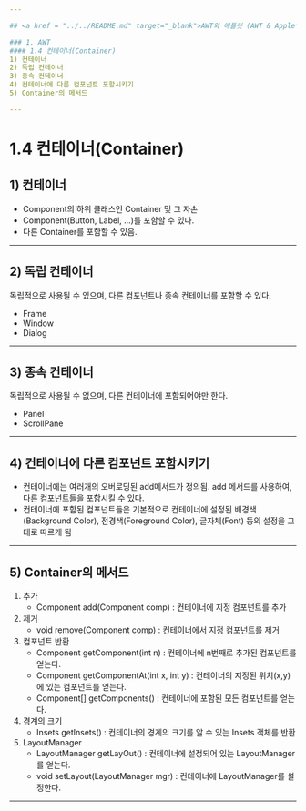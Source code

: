 ```yaml
---

## <a href = "../../README.md" target="_blank">AWT와 애플릿 (AWT & Applet)</a>

### 1. AWT
#### 1.4 컨테이너(Container)
1) 컨테이너
2) 독립 컨테이너
3) 종속 컨테이너
4) 컨테이너에 다른 컴포넌트 포함시키기
5) Container의 메서드

---
```


# 1.4 컨테이너(Container)

## 1) 컨테이너
- Component의 하위 클래스인 Container 및 그 자손
- Component(Button, Label, ...)를 포함할 수 있다.
- 다른 Container를 포함할 수 있음.

---

## 2) 독립 컨테이너
독립적으로 사용될 수 있으며, 다른 컴포넌트나 종속 컨테이너를 포함할 수 있다.
- Frame
- Window
- Dialog

---

## 3) 종속 컨테이너
독립적으로 사용될 수 없으며, 다른 컨테이너에 포함되어야만 한다.
- Panel
- ScrollPane

---

## 4) 컨테이너에 다른 컴포넌트 포함시키기
- 컨테이너에는 여러개의 오버로딩된 add메서드가 정의됨. add 메서드를 사용하여, 다른 컴포넌트들을 포함시킬 수 있다.
- 컨테이너에 포함된 컴포넌트들은 기본적으로 컨테이너에 설정된 배경색(Background Color), 전경색(Foreground Color), 글자체(Font) 등의 설정을 그대로 따르게 됨

---

## 5) Container의  메서드
1. 추가
   - Component add(Component comp) : 컨테이너에 지정 컴포넌트를 추가
2. 제거
   - void remove(Component comp) : 컨테이너에서 지정 컴포넌트를 제거
3. 컴포넌트 반환
   - Component getComponent(int n) : 컨테이너에 n번째로 추가된 컴포넌트를 얻는다.
   - Component getComponentAt(int x, int y) : 컨테이너의 지정된 위치(x,y)에 있는 컴포넌트를 얻는다.
   - Component[] getComponents() : 컨테이너에 포함된 모든 컴포넌트를 얻는다.
4. 경계의 크기
   - Insets getInsets() : 컨테이너의 경계의 크기를 알 수 있는 Insets 객체를 반환
5. LayoutManager
   - LayoutManager getLayOut() : 컨테이너에 설정되어 있는 LayoutManager를 얻는다.
   - void setLayout(LayoutManager mgr) : 컨테이너에 LayoutManager를 설정한다.

---